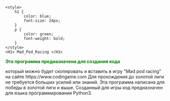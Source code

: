     <style>
        h1 {
            color: blue;
            font-size: 24px;
        }
        p {
            color: green;
            font-weight: bold;
        }
    </style>
    <H1> Mad_Pod_Racing </H1>
<div> <p style="color: green; font-weight: bold;">Эта программа предназначена для создания кода </p> который можно будет скопировать и вставить в игру "Mad pod racing" на сайте https://www.codingame.com
Для прохождения до золотой лиги не требуется больших усилий или знаний. Эта программа написана для победы в золотой лиги и выше.
Созданный для игры код предназначен для языка программирования Python3.</div>
<style></style>
